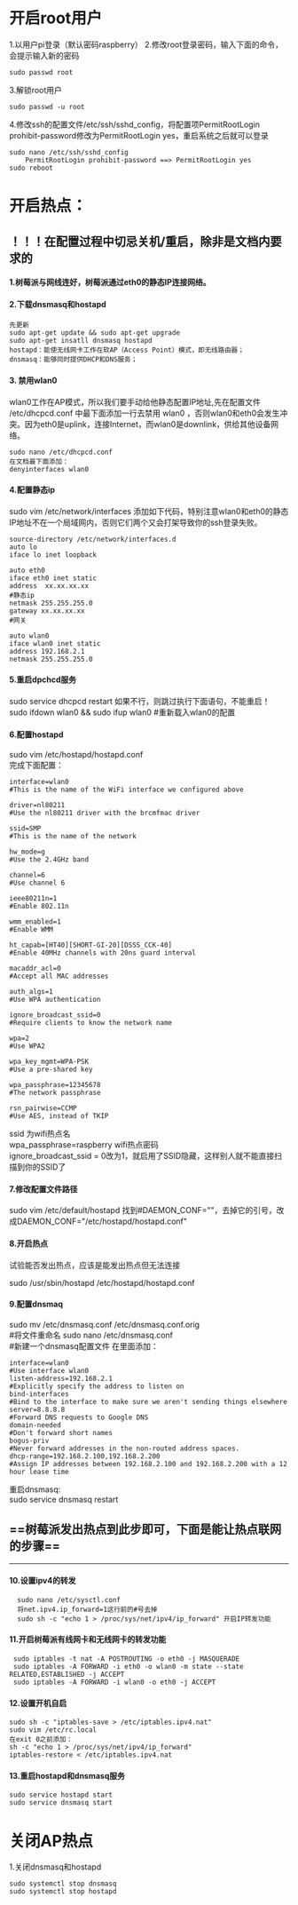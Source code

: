 # 开启root用户
1.以用户pi登录（默认密码raspberry）
2.修改root登录密码，输入下面的命令，会提示输入新的密码

```
sudo passwd root
```
3.解锁root用户  
```
sudo passwd -u root  
```
4.修改ssh的配置文件/etc/ssh/sshd_config，将配置项PermitRootLogin prohibit-password修改为PermitRootLogin yes，重启系统之后就可以登录  

``` 
sudo nano /etc/ssh/sshd_config  
	PermitRootLogin prohibit-password ==> PermitRootLogin yes
sudo reboot  
```
# 开启热点：

## ！！！在配置过程中切忌关机/重启，除非是文档内要求的

#### 1.树莓派与网线连好，树莓派通过eth0的静态IP连接网络。  
#### 2.下载dnsmasq和hostapd  
 ```
先更新 
sudo apt-get update && sudo apt-get upgrade  
sudo apt-get insatll dnsmasq hostapd  
hostapd：能使无线网卡工作在软AP（Access Point）模式，即无线路由器；
dnsmasq：能够同时提供DHCP和DNS服务；
 ```
#### 3. 禁用wlan0
wlan0工作在AP模式，所以我们要手动给他静态配置IP地址,先在配置文件 /etc/dhcpcd.conf 中最下面添加一行去禁用 wlan0  ，否则wlan0和eth0会发生冲突。因为eth0是uplink，连接Internet，而wlan0是downlink，供给其他设备网络。
```
sudo nano /etc/dhcpcd.conf
在文档最下面添加：
denyinterfaces wlan0
```
#### 4.配置静态ip

sudo vim /etc/network/interfaces 添加如下代码，特别注意wlan0和eth0的静态IP地址不在一个局域网内，否则它们两个又会打架导致你的ssh登录失败。

```
source-directory /etc/network/interfaces.d
auto lo
iface lo inet loopback

auto eth0
iface eth0 inet static
address  xx.xx.xx.xx
#静态ip
netmask 255.255.255.0
gateway xx.xx.xx.xx
#网关

auto wlan0
iface wlan0 inet static
address 192.168.2.1
netmask 255.255.255.0
```
#### 5.重启dpchcd服务
sudo service dhcpcd restart     如果不行，则跳过执行下面语句，不能重启！
sudo ifdown wlan0 && sudo ifup wlan0     #重新载入wlan0的配置

#### 6.配置hostapd
sudo vim /etc/hostapd/hostapd.conf  
完成下面配置：
```
interface=wlan0                     	
#This is the name of the WiFi interface we configured above

driver=nl80211                       	
#Use the nl80211 driver with the brcmfmac driver

ssid=SMP                             
#This is the name of the network

hw_mode=g                              
#Use the 2.4GHz band

channel=6                      	        
#Use channel 6

ieee80211n=1                         	
#Enable 802.11n

wmm_enabled=1                       	
#Enable WMM

ht_capab=[HT40][SHORT-GI-20][DSSS_CCK-40]   
#Enable 40MHz channels with 20ns guard interval

macaddr_acl=0                               
#Accept all MAC addresses

auth_algs=1                                 
#Use WPA authentication

ignore_broadcast_ssid=0                    
#Require clients to know the network name

wpa=2                                       
#Use WPA2

wpa_key_mgmt=WPA-PSK                        
#Use a pre-shared key

wpa_passphrase=12345678                    
#The network passphrase

rsn_pairwise=CCMP                           
#Use AES, instead of TKIP
```
ssid 为wifi热点名  
wpa_passphrase=raspberry wifi热点密码  
ignore_broadcast_ssid = 0改为1，就启用了SSID隐藏，这样别人就不能直接扫描到你的SSID了  

#### 7.修改配置文件路径
sudo vim /etc/default/hostapd
找到#DAEMON_CONF=""，去掉它的引号，改成DAEMON_CONF="/etc/hostapd/hostapd.conf"

#### 8.开启热点

试验能否发出热点，应该是能发出热点但无法连接

sudo /usr/sbin/hostapd /etc/hostapd/hostapd.conf

#### 9.配置dnsmaq
sudo mv /etc/dnsmasq.conf /etc/dnsmasq.conf.orig    
#将文件重命名
sudo nano /etc/dnsmasq.conf                          
#新建一个dnsmasq配置文件
在里面添加：
```
interface=wlan0 							
#Use interface wlan0
listen-address=192.168.2.1				
#Explicitly specify the address to listen on
bind-interfaces 							
#Bind to the interface to make sure we aren't sending things elsewhere
server=8.8.8.8 								
#Forward DNS requests to Google DNS
domain-needed 								
#Don't forward short names
bogus-priv 									
#Never forward addresses in the non-routed address spaces.
dhcp-range=192.168.2.100,192.168.2.200  
#Assign IP addresses between 192.168.2.100 and 192.168.2.200 with a 12 hour lease time  
```
重启dnsmasq:  
sudo service dnsmasq restart  

## ==树莓派发出热点到此步即可，下面是能让热点联网的步骤==
*******
#### 10.设置ipv4的转发
      sudo nano /etc/sysctl.conf 
      将net.ipv4.ip_forward=1这行前的#号去掉
      sudo sh -c "echo 1 > /proc/sys/net/ipv4/ip_forward" 开启IP转发功能

#### 11.开启树莓派有线网卡和无线网卡的转发功能
     sudo iptables -t nat -A POSTROUTING -o eth0 -j MASQUERADE
     sudo iptables -A FORWARD -i eth0 -o wlan0 -m state --state RELATED,ESTABLISHED -j ACCEPT
     sudo iptables -A FORWARD -i wlan0 -o eth0 -j ACCEPT 

#### 12.设置开机自启
```
sudo sh -c "iptables-save > /etc/iptables.ipv4.nat"
sudo vim /etc/rc.local 
在exit 0之前添加：
sh -c "echo 1 > /proc/sys/net/ipv4/ip_forward"
iptables-restore < /etc/iptables.ipv4.nat
```
#### 13.重启hostapd和dnsmasq服务
```
sudo service hostapd start
sudo service dnsmasq start
```
# 关闭AP热点
1.关闭dnsmasq和hostapd  
```
sudo systemctl stop dnsmasq
sudo systemctl stop hostapd
```